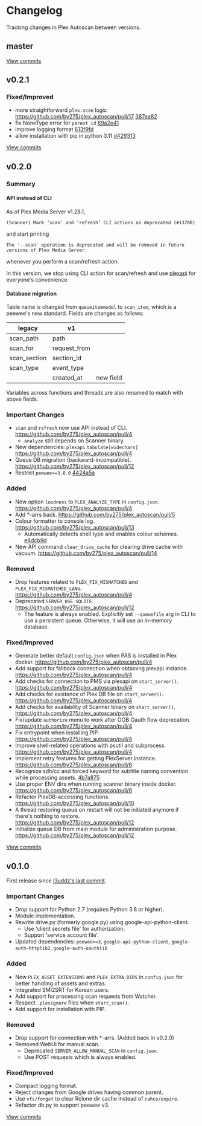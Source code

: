 # Changelog

Tracking changes in Plex Autoscan between versions.

## master

[View commits](https://github.com/by275/plex_autoscan/compare/v0.2.1...master)

## v0.2.1

### Fixed/Improved

* more straightforward `plex.scan` logic https://github.com/by275/plex_autoscan/pull/17 [387ea82](https://github.com/by275/plex_autoscan/commit/387ea82e0dad3a696de8c60dadd71ed35e10d644)
* fix NoneType error for `parent_id` [69a2e41](https://github.com/by275/plex_autoscan/commit/69a2e41b78a8468144d948e535323c5e1ac7fd6b)
* improve logging format [613f9fd](https://github.com/by275/plex_autoscan/commit/613f9fda2a7a6c6434069637d953f68be38ff71b)
* allow installation with pip in python 3.11 [d429313](https://github.com/by275/plex_autoscan/commit/d429313c450290429dbd89729d83ef51b5a34f43)

[View commits](https://github.com/by275/plex_autoscan/compare/v0.2.0...v0.2.1)

## v0.2.0

### Summary

#### API instead of CLI

As of Plex Media Server v1.28.1,

```log
(Scanner) Mark ‘scan’ and ‘refresh’ CLI actions as deprecated (#13700)
```

and start printing

```log
The '--scan' operation is deprecated and will be removed in future versions of Plex Media Server.
```

whenever you perform a scan/refresh action.

In this version, we stop using CLI action for scan/refresh and use [plexapi](https://github.com/pkkid/python-plexapi) for everyone's convenience.

#### Database migration

Table name is changed from `queueitemmodel` to `scan_item`, which is a peewee's new standard. Fields are changes as follows:

|legacy|v1||
|------|---|---|
|scan_path|path||
|scan_for|request_from||
|scan_section|section_id||
|scan_type|event_type||
||created_at|new field|

Variables across functions and threads are also renamed to match with above fields.

### Important Changes

* `scan` and `refresh` now use API instead of CLI. https://github.com/by275/plex_autoscan/pull/4
  * `analyze` still depends on Scanner binary.
* New dependencies: `plexapi` `tabulate[widechars]` https://github.com/by275/plex_autoscan/pull/4
* Queue DB migration (backward-incompatible). https://github.com/by275/plex_autoscan/pull/12
* Restrict `peewee>=3.8.0` [4424a5a](https://github.com/by275/plex_autoscan/commit/4424a5aeb98b30c71ff2df49f762a921fe1905bd)

### Added

* New option `loudness` to `PLEX_ANALYZE_TYPE` in `config.json`. https://github.com/by275/plex_autoscan/pull/4
* Add *-arrs back. https://github.com/by275/plex_autoscan/pull/5
* Colour formatter to console log. https://github.com/by275/plex_autoscan/pull/13
  * Automatically detects shell type and enables colour schemes. [e4dcb9d](https://github.com/by275/plex_autoscan/commit/e4dcb9d7f0a5665a61716840c639e464a37b63b8)
* New API command `clear_drive_cache` for clearing drive cache with vacuum. https://github.com/by275/plex_autoscan/pull/14

### Removed

* Drop features related to `PLEX_FIX_MISMATCHED` and `PLEX_FIX_MISMATCHED_LANG`. https://github.com/by275/plex_autoscan/pull/4
* Deprecated `SERVER_USE_SQLITE`. https://github.com/by275/plex_autoscan/pull/12
  * The feature is always enabled. Explicitly set `--queuefile` arg in CLI to use a persistent queue. Otherwise, it will use an in-memory database.

### Fixed/Improved

* Generate better default `config.json` when PAS is installed in Plex docker. https://github.com/by275/plex_autoscan/pull/4
* Add support for fallback connection when obtaining plexapi instance. https://github.com/by275/plex_autoscan/pull/4
* Add checks for connection to PMS via plexapi on `start_server()`. https://github.com/by275/plex_autoscan/pull/4
* Add checks for existence of Plex DB file on `start_server()`. https://github.com/by275/plex_autoscan/pull/4
* Add checks for availability of Scanner binary on `start_server()`. https://github.com/by275/plex_autoscan/pull/4
* Fix/update `authorize` menu to work after OOB Oauth flow deprecation. https://github.com/by275/plex_autoscan/pull/4
* Fix entrypoint when installing PIP. https://github.com/by275/plex_autoscan/pull/4
* Improve shell-related operations with psutil and subprocess. https://github.com/by275/plex_autoscan/pull/4
* Implement retry features for getting PlexServer instance. https://github.com/by275/plex_autoscan/pull/6
* Recognize sdh/cc and forced keyword for subtitle naming convention while processing assets. [4b7a875](https://github.com/by275/plex_autoscan/commit/4b7a87505a63f0a3f5c12a832a668247f60e6028)
* Use proper ENV dirs when running scanner binary inside docker. https://github.com/by275/plex_autoscan/pull/9
* Refactor PlexDB-accessing functions. https://github.com/by275/plex_autoscan/pull/10
* A thread restoring queue on restart will not be initiated anymore if there's nothing to restore. https://github.com/by275/plex_autoscan/pull/12
* Initialize queue DB from main module for administration purpose. https://github.com/by275/plex_autoscan/pull/12

[View commits](https://github.com/by275/plex_autoscan/compare/v0.1.0...v0.2.0)

## v0.1.0

First release since [l3uddz's last commit](https://github.com/by275/plex_autoscan/tree/4e31fb19d81ca9d7ff0fc2f362f9accfff979bc4).

### Important Changes

* Drop support for Python 2.7 (requires Python 3.8 or higher).
* Module implementation.
* Rewrite drive.py (formerly google.py) using google-api-python-client.
  * Use 'client secrets file' for authorization.
  * Support 'service account file'.
* Updated dependencies: `peewee>=3`, `google-api-python-client`, `google-auth-httplib2`, `google-auth-oauthlib`

### Added

* New `PLEX_ASSET_EXTENSIONS` and `PLEX_EXTRA_DIRS` in `config.json` for better handling of assets and extras.
* Integrated SMI2SRT for Korean users.
* Add support for processing scan requests from Watcher.
* Respect `.plexignore` files when `start_scan()`.
* Add support for installation with PIP.

### Removed

* Drop support for connection with *-arrs. (Added back in v0.2.0)
* Removed WebUI for manual scan.
  * Deprecated `SERVER_ALLOW_MANUAL_SCAN` in `config.json`.
  * Use POST requests which is always enabled.

### Fixed/Improved

* Compact logging format.
* Reject changes from Google drives having common parent.
* Use `vfs/forget` to clear Rclone dir cache instead of `cahce/expire`.
* Refactor db.py to support peewee v3.

[View commits](https://github.com/by275/plex_autoscan/compare/4e31fb19d81ca9d7ff0fc2f362f9accfff979bc4...v0.1.0)
